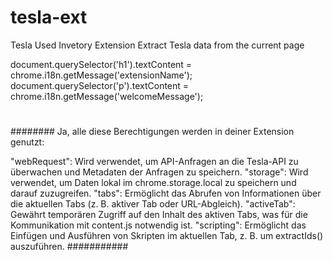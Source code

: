 # tesla-ext
Tesla Used Invetory Extension
Extract Tesla data from the current page


document.querySelector('h1').textContent = chrome.i18n.getMessage('extensionName');
document.querySelector('p').textContent = chrome.i18n.getMessage('welcomeMessage');


<h1 data-i18n="extensionName"></h1>
<p data-i18n="welcomeMessage"></p>

<script>
  document.querySelectorAll('[data-i18n]').forEach(function(element) {
    const messageKey = element.getAttribute('data-i18n');
    element.textContent = chrome.i18n.getMessage(messageKey);
  });
</script>
########
Ja, alle diese Berechtigungen werden in deiner Extension genutzt:

"webRequest": Wird verwendet, um API-Anfragen an die Tesla-API zu überwachen und Metadaten der Anfragen zu speichern.
"storage": Wird verwendet, um Daten lokal im chrome.storage.local zu speichern und darauf zuzugreifen.
"tabs": Ermöglicht das Abrufen von Informationen über die aktuellen Tabs (z. B. aktiver Tab oder URL-Abgleich).
"activeTab": Gewährt temporären Zugriff auf den Inhalt des aktiven Tabs, was für die Kommunikation mit content.js notwendig ist.
"scripting": Ermöglicht das Einfügen und Ausführen von Skripten im aktuellen Tab, z. B. um extractIds() auszuführen.
###########

